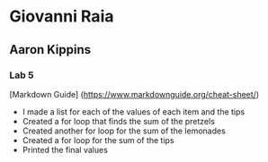 # Giovanni Raia
## Aaron Kippins
### Lab 5

[Markdown Guide] (https://www.markdownguide.org/cheat-sheet/)

- I made a list for each of the values of each item and the tips
- Created a for loop that finds the sum of the pretzels
- Created another for loop for the sum of the lemonades
- Created a for loop for the sum of the tips
- Printed the final values